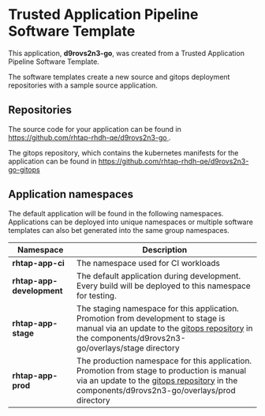 # Trusted Application Pipeline Software Template

This application, **d9rovs2n3-go**, was created from a Trusted Application Pipeline Software Template.

The software templates create a new source and gitops deployment repositories with a sample source application. 

## Repositories

The source code for your application can be found in [https://github.com/rhtap-rhdh-qe/d9rovs2n3-go ](https://github.com/rhtap-rhdh-qe/d9rovs2n3-go ).
 
The gitops repository, which contains the kubernetes manifests for the application can be found in 
[https://github.com/rhtap-rhdh-qe/d9rovs2n3-go-gitops ](https://github.com/rhtap-rhdh-qe/d9rovs2n3-go-gitops ) 

## Application namespaces 

The default application will be found in the following namespaces. Applications can be deployed into unique namespaces or multiple software templates can also bet generated into the same group namespaces.  

|  Namespace   |  Description   |  
| -------- | -------- |
| **rhtap-app-ci** | The namespace used for CI workloads |
| **rhtap-app-development** | The default application during development. Every build will be deployed to this namespace for testing. |
| **rhtap-app-stage** | The staging namespace for this application. Promotion from development to stage is manual via an update to the [gitops repository](https://github.com/rhtap-rhdh-qe/d9rovs2n3-go-gitops ) in the components/d9rovs2n3-go/overlays/stage directory |
| **rhtap-app-prod** | The production namespace for this application. Promotion from stage to production is manual via an update to the [gitops repository](https://github.com/rhtap-rhdh-qe/d9rovs2n3-go-gitops ) in the components/d9rovs2n3-go/overlays/prod directory |
